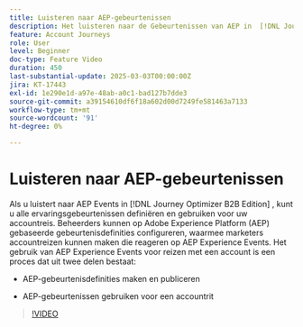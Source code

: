 ```yaml
---
title: Luisteren naar AEP-gebeurtenissen
description: Het luisteren naar de Gebeurtenissen van AEP in  [!DNL Journey Optimizer B2B Edition]  laat u toe om het even welke ervaringsgebeurtenis in uw rekeningsreis te bepalen en te gebruiken.
feature: Account Journeys
role: User
level: Beginner
doc-type: Feature Video
duration: 450
last-substantial-update: 2025-03-03T00:00:00Z
jira: KT-17443
exl-id: 1e290e1d-a97e-48ab-a0c1-bad127b7dde3
source-git-commit: a39154610df6f18a602d00d7249fe581463a7133
workflow-type: tm+mt
source-wordcount: '91'
ht-degree: 0%

---
```


# Luisteren naar AEP-gebeurtenissen

Als u luistert naar AEP Events in [!DNL Journey Optimizer B2B Edition] , kunt u alle ervaringsgebeurtenissen definiëren en gebruiken voor uw accountreis. Beheerders kunnen op Adobe Experience Platform (AEP) gebaseerde gebeurtenisdefinities configureren, waarmee marketers accountreizen kunnen maken die reageren op AEP Experience Events. Het gebruik van AEP Experience Events voor reizen met een account is een proces dat uit twee delen bestaat:

* AEP-gebeurtenisdefinities maken en publiceren

* AEP-gebeurtenissen gebruiken voor een accountrit

>[!VIDEO](https://video.tv.adobe.com/v/3448689/?learn=on&enablevpops&captions=dut)
